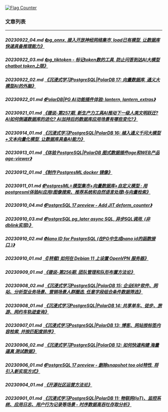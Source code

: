 <a rel="nofollow" href="http://info.flagcounter.com/h9V1"  ><img src="http://s03.flagcounter.com/count/h9V1/bg_FFFFFF/txt_000000/border_CCCCCC/columns_2/maxflags_12/viewers_0/labels_0/pageviews_0/flags_0/"  alt="Flag Counter"  border="0"  ></a>  
  
### 文章列表  
----  
##### 20230922_04.md   [《pg_onnx, 接入开放神经网络集市, load已有模型, 让数据库快速具备推理能力》](20230922_04.md)  
##### 20230922_03.md   [《pg_tiktoken - 标记token数的工具, 防止问答到达AI大模型chatbot token上限》](20230922_03.md)  
##### 20230922_02.md   [《沉浸式学习PostgreSQL|PolarDB 17: 向量数据库, 通义大模型AI的外脑》](20230922_02.md)  
##### 20230922_01.md   [《PolarDB|PG AI功能插件体验: lantern, lantern_extras》](20230922_01.md)  
##### 20230921_01.md   [《德说-第257期, 新生产力工具AI推动下一级人类文明跃迁? AI如何倒逼数据库的进化? AI加持后的数据库应用场景有哪些变化?》](20230921_01.md)  
##### 20230914_01.md   [《沉浸式学习PostgreSQL|PolarDB 16: 植入通义千问大模型+文本向量化模型, 让数据库具备AI能力》](20230914_01.md)  
##### 20230913_01.md   [《体验 PostgreSQL|PolarDB 图式数据插件age和WEB产品age-viewer》](20230913_01.md)  
##### 20230912_01.md   [《制作 PostgresML docker 镜像》](20230912_01.md)  
##### 20230911_01.md   [《PostgresML=模型集市+向量数据库+自定义模型 : 用postgresml体验AI应用(图像搜索、推荐系统和自然语言处理)与向量检索》](20230911_01.md)  
##### 20230910_04.md   [《PostgreSQL 17 preview - Add JIT deform_counter》](20230910_04.md)  
##### 20230910_03.md   [《PostgreSQL pg_later async SQL, 异步SQL调用, (非dblink实现)》](20230910_03.md)  
##### 20230910_02.md   [《Nano ID for PostgreSQL (在PG中生成nano id的函数接口.)》](20230910_02.md)  
##### 20230910_01.md   [《[转载] 如何在 Debian 11 上设置 OpenVPN 服务器》](20230910_01.md)  
##### 20230909_01.md   [《德说-第256期, 团队管理和队形布置方法论》](20230909_01.md)  
##### 20230908_02.md   [《沉浸式学习PostgreSQL|PolarDB 15: 企业ERP软件、网站、分析型业务场景、营销场景人群圈选, 任意字段组合条件数据筛选》](20230908_02.md)  
##### 20230908_01.md   [《沉浸式学习PostgreSQL|PolarDB 14: 共享单车、徒步、旅游、网约车轨迹查询》](20230908_01.md)  
##### 20230907_01.md   [《沉浸式学习PostgreSQL|PolarDB 13: 博客、网站按标签内容检索, 并按匹配度排序》](20230907_01.md)  
##### 20230906_02.md   [《沉浸式学习PostgreSQL|PolarDB 12: 如何快速构建 海量 逼真 测试数据》](20230906_02.md)  
##### 20230906_01.md   [《PostgreSQL 17 preview - 删除snapshot too old特性, 将引入新实现方式》](20230906_01.md)  
##### 20230904_01.md   [《开源社区运营方法论》](20230904_01.md)  
##### 20230901_01.md   [《沉浸式学习PostgreSQL|PolarDB 11: 物联网(IoT)、监控系统、应用日志、用户行为记录等场景 - 时序数据高吞吐存取分析》](20230901_01.md)  
